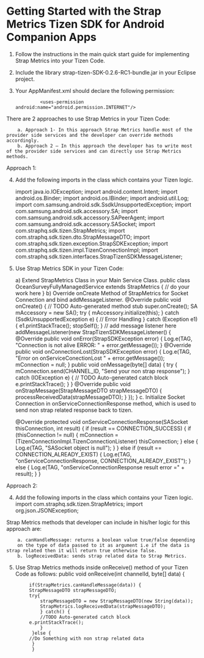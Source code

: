 Getting Started with the Strap Metrics Tizen SDK for Android Companion Apps
========================
1. Follow the instructions in the main quick start guide for implementing Strap Metrics into your Tizen Code.
2. Include the library strap-tizen-SDK-0.2.6-RC1-bundle.jar in your Eclipse project.
3. Your AppManifest.xml should declare the following permission:

                <uses-permission android:name="android.permission.INTERNET"/>

There are 2 approaches to use Strap Metrics in your Tizen Code:

		a. Approach 1- In this approach Strap Metrics handle most of the provider side services and the developer can override methods accordingly.
		b. Approach 2 – In this approach the developer has to write most of the provider side services and can directly use Strap Metrics methods. 

Approach 1:

4. Add the following imports in the class which contains your Tizen logic.

	import java.io.IOException;
    	import android.content.Intent;
	import android.os.Binder;
	import android.os.IBinder;
	import android.util.Log;
      import com.samsung.android.sdk.SsdkUnsupportedException;
      import com.samsung.android.sdk.accessory.SA;
      import com.samsung.android.sdk.accessory.SAPeerAgent;
      import com.samsung.android.sdk.accessory.SASocket;
      import com.straphq.sdk.tizen.StrapMetrics;
      import com.straphq.sdk.tizen.dto.StrapMessageDTO;
      import com.straphq.sdk.tizen.exception.StrapSDKException;
      import com.straphq.sdk.tizen.impl.TizenConnectionImpl;
   	import com.straphq.sdk.tizen.interfaces.StrapTizenSDKMessageListener;
5. Use Strap Metrics SDK in your Tizen Code:
    
	a) Extend StrapMetrics Class in your Main Service Class.
    		public class OceanSurveyFullyManagedService extends StrapMetrics {
    		// do your work here
    		}
    	b) Override onCreate Method of StrapMetrics for Socket Connection and bind 	addMessageListener.
     		@Override
      	public void onCreate() {
            	// TODO Auto-generated method stub
            	super.onCreate();
                  SA mAccessory = new SA();
  	            try {
                    mAccessory.initialize(this);
                  } catch (SsdkUnsupportedException e) {
                    // Error Handling
                  } catch (Exception e1) {
                    e1.printStackTrace();
                    stopSelf();
            }
            // add message listener here
            addMessageListener(new StrapTizenSDKMessageListener() {
                    @Override
                    public void onError(StrapSDKException error) {
                    Log.e(TAG, "Connection is not alive ERROR: " + 					  error.getMessage());
                    }
                    @Override
                    public void onConnectionLost(StrapSDKException error) {
                    Log.e(TAG, "Error on onServiceConectionLost " + 					  error.getMessage());
                    mConnection = null;
                    }
                    public void onMessage(byte[] data) {
                    try {
                    mConnection.send(CHANNEL_ID, "Send your non strap 					  response");
                    } catch (IOException e) {
                    // TODO Auto-generated catch block
                    e.printStackTrace();
                    }
                    }
                    @Override
                    public void onStrapMessage(StrapMessageDTO strapMessageDTO) 			  {
                    processReceivedData(strapMessageDTO);
                    }
            });
        }
	c. Initialize Socket Connection in onServiceConnectionResponse method, which is used to send non strap related response back to tizen.

	@Override
      protected void onServiceConnectionResponse(SASocket thisConnection, int 	result) {
              if (result == CONNECTION_SUCCESS) {
                  if (thisConnection != null) {
                      mConnection =(TizenConnectionImpl.TizenConnectionListener) 			    			thisConnection;
                  } else {
                          Log.e(TAG, "SASocket object is null");
          	      }
               } else if (result == CONNECTION_ALREADY_EXIST) {
                      Log.e(TAG, "onServiceConnectionResponse, 						    CONNECTION_ALREADY_EXIST");
               } else {
                      Log.e(TAG, "onServiceConnectionResponse result error =" + 			    result);
               }
       } 

Approach 2:

4. Add the following imports in the class which contains your Tizen logic.
                import com.straphq.sdk.tizen.StrapMetrics;
                import org.json.JSONException;

Strap Metrics methods that developer can include in his/her logic for this 
approach are:

		a. canHandleMessage: returns a boolean value true/false depending
		on the type of data passed to it as argument i.e if the data is 			strap related then it will return true otherwise false.
		b. logReceivedData: sends strap related data to Strap Metrics.
                
5. Use Strap Metrics methods inside onReceive() method of your Tizen Code as 
follows:
                public void onReceive(int channelId, byte[] data) {
		    
		    if(StrapMetrics.canHandleMessage(data)) {
			StrapMessageDTO strapMessageDTO;
			try{
				strapMessageDTO = new StrapMessageDTO(new String(data));
				StrapMetrics.logReceivedData(strapMessageDTO);
		    	} catch() {
		    	//TODO Auto-generated catch block
			e.printStackTrace();
		    	}
		     }else {
			//Do Something with non strap related data
		     }
		     }
